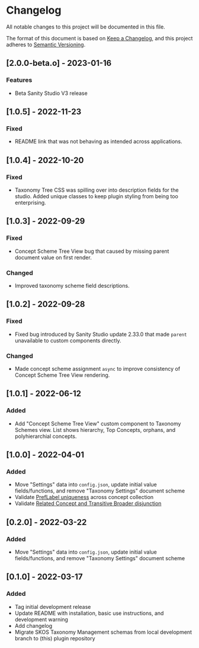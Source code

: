 # Changelog
All notable changes to this project will be documented in this file.

The format of this document is based on [Keep a Changelog](https://keepachangelog.com/en/1.0.0/),
and this project adheres to [Semantic Versioning](https://semver.org/spec/v2.0.0.html).

<!-- ## [TODO] -->

<!-- V3 Changes
- breaking: V3 studio 
- breaking: baseIri remapped in the data model
  - consider offering a migration script? (or just tell people they need to do it ... I don't really expect there are ton of folks actually using this. ... though I will create a script for myself.) -->

## [2.0.0-beta.o] - 2023-01-16
### Features
- Beta Sanity Studio V3 release

## [1.0.5] - 2022-11-23
### Fixed
- README link that was not behaving as intended across applications.  

## [1.0.4] - 2022-10-20
### Fixed
- Taxonomy Tree CSS was spilling over into description fields for the studio. Added unique classes to keep plugin styling from being too enterprising. 

## [1.0.3] - 2022-09-29
### Fixed
- Concept Scheme Tree View bug that caused by missing parent document value on first render.
### Changed 
- Improved taxonomy scheme field descriptions.

## [1.0.2] - 2022-09-28
### Fixed
- Fixed bug introduced by Sanity Studio update 2.33.0 that made `parent` unavailable to custom components directly.
### Changed 
- Made concept scheme assignment `async` to improve consistency of Concept Scheme Tree View rendering. 

## [1.0.1] - 2022-06-12
### Added
- Add "Concept Scheme Tree View" custom component to Taxonomy Schemes view. List shows hierarchy, Top Concepts, orphans, and polyhierarchial concepts.  

## [1.0.0] - 2022-04-01
### Added
- Move "Settings" data into `config.json`, update initial value fields/functions, and remove "Taxonomy Settings" document scheme
- Validate [PrefLabel uniqueness](https://www.w3.org/TR/skos-primer/#secpref) across concept collection
- Validate [Related Concept and Transitive Broader disjunction](https://www.w3.org/TR/skos-reference/#L2422)

## [0.2.0] - 2022-03-22
### Added
- Move "Settings" data into `config.json`, update initial value fields/functions, and remove "Taxonomy Settings" document scheme

## [0.1.0] - 2022-03-17
### Added
- Tag initial development release
- Update README with installation, basic use instructions, and development warning
- Add changelog
- Migrate SKOS Taxonomy Management schemas from local development branch to (this) plugin repository

<!---
## Change Log Principles
- Changelogs are for humans, not machines.
- There should be an entry for every single version.
- The same types of changes should be grouped.
- Versions and sections should be linkable.
- The latest version comes first.
- The release date of each version is displayed.
- Mention whether you follow Semantic Versioning.

## Tags
### Added
- for new features.
### Changed
- for changes in existing functionality.
### Deprecated
- for soon-to-be removed features.
### Removed
- for now removed features.
### Fixed
- for any bug fixes.
### Security
- in case of vulnerabilities.

### Unreleased 
- Keep at the top to track upcoming changes.
- People can see what changes they might expect in upcoming releases
- At release time, you can move the Unreleased section changes into a new release version section.

### Release Process 
1. Safety Checks:
  - git pull
  - git status
  - npm ci
  - npm test
2. Prepare the Release:
  - npm run build
3. Update the Changelog
4. Update the Version Number:
  - npm version patch | minor | major -m "message"
5. Publish to npm:
  - npm publish
6. Publish to Git:
  - git push
  - git push --tags
7. Create a GitHub Release (optional)

source: https://cloudfour.com/thinks/how-to-publish-an-updated-version-of-an-npm-package/
--->